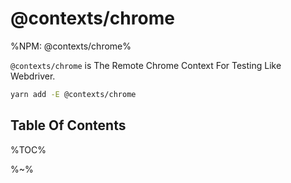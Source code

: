 # @contexts/chrome

%NPM: @contexts/chrome%

`@contexts/chrome` is The Remote Chrome Context For Testing Like Webdriver.

```sh
yarn add -E @contexts/chrome
```

## Table Of Contents

%TOC%

%~%